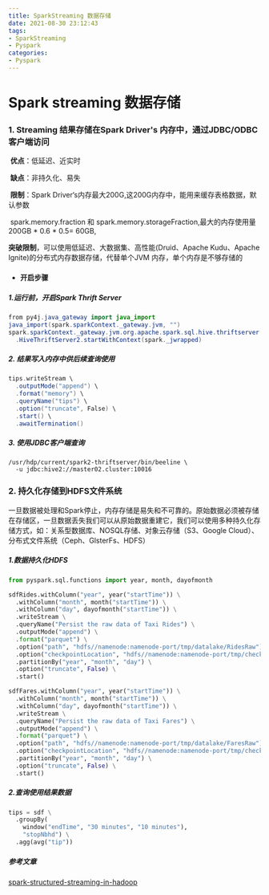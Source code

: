 ```yaml
---
title: SparkStreaming 数据存储
date: 2021-08-30 23:12:43
tags:
- SparkStreaming
- Pyspark
categories: 
- Pyspark
---
```


# Spark streaming 数据存储

### 1. Streaming 结果存储在Spark Driver's 内存中，通过JDBC/ODBC客户端访问

   ​	**优点**：低延迟、近实时

   ​    **缺点**：非持久化、易失

   ​    **限制**：Spark Driver‘s内存最大200G,这200G内存中，能用来缓存表格数据，默认参数

   ​	spark.memory.fraction 和 spark.memory.storageFraction,最大的内存使用量 200GB * 0.6 * 0.5= 60GB,

   ​	**突破限制**，可以使用低延迟、大数据集、高性能(Druid、Apache Kudu、Apache Ignite)的分布式内存数据存储，代替单个JVM 内存，单个内存是不够存储的

   - #### 开启步骤

   ##### 1.运行前，开启Spark Thrift Server

   ```java
   from py4j.java_gateway import java_import
   java_import(spark.sparkContext._gateway.jvm, "")
   spark.sparkContext._gateway.jvm.org.apache.spark.sql.hive.thriftserver \
     .HiveThriftServer2.startWithContext(spark._jwrapped)
   ```

   ##### 2. 结果写入内存中供后续查询使用

   ````scala
   tips.writeStream \
     .outputMode("append") \
     .format("memory") \
     .queryName("tips") \
     .option("truncate", False) \
     .start() \
     .awaitTermination()
   ````

   

   ##### 3. 使用JDBC客户端查询

   ```
   /usr/hdp/current/spark2-thriftserver/bin/beeline \
     -u jdbc:hive2://master02.cluster:10016
   ```

   

### 2. 持久化存储到HDFS文件系统

 一旦数据被处理和Spark停止，内存存储是易失和不可靠的。原始数据必须被存储在存储区，一旦数据丢失我们可以从原始数据重建它，我们可以使用多种持久化存储方式，如：关系型数据库、NOSQL存储、对象云存储（S3、Google Cloud）、分布式文件系统（Ceph、GlsterFs、HDFS）

##### 1.数据持久化HDFS 

```python
from pyspark.sql.functions import year, month, dayofmonth

sdfRides.withColumn("year", year("startTime")) \
  .withColumn("month", month("startTime")) \
  .withColumn("day", dayofmonth("startTime")) \
  .writeStream \
  .queryName("Persist the raw data of Taxi Rides") \
  .outputMode("append") \
  .format("parquet") \
  .option("path", "hdfs//namenode:namenode-port/tmp/datalake/RidesRaw") \
  .option("checkpointLocation", "hdfs//namenode:namenode-port/tmp/checkpoints/RidesRaw") \
  .partitionBy("year", "month", "day") \
  .option("truncate", False) \
  .start()

sdfFares.withColumn("year", year("startTime")) \
  .withColumn("month", month("startTime")) \
  .withColumn("day", dayofmonth("startTime")) \
  .writeStream \
  .queryName("Persist the raw data of Taxi Fares") \
  .outputMode("append") \
  .format("parquet") \
  .option("path", "hdfs//namenode:namenode-port/tmp/datalake/FaresRaw") \
  .option("checkpointLocation", "hdfs//namenode:namenode-port/tmp/checkpoints/FaresRaw") \
  .partitionBy("year", "month", "day") \
  .option("truncate", False) \
  .start()
```

##### 2.查询使用结果数据

```python
tips = sdf \
  .groupBy(
    window("endTime", "30 minutes", "10 minutes"),
    "stopNbhd") \
  .agg(avg("tip"))
```

##### 参考文章

[spark-structured-streaming-in-hadoop](https://www.adaltas.com/en/2019/05/28/spark-structured-streaming-in-hadoop/)

